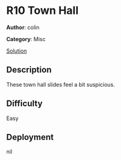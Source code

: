 # R10 Town Hall

**Author**: colin

**Category**: Misc

[Solution](solve/solve.py)

## Description

These town hall slides feel a bit suspicious.

## Difficulty

Easy

## Deployment

nil
